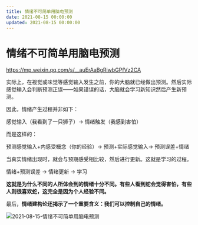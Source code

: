 ```yaml
---
title: 情绪不可简单用脑电预测
date: 2021-08-15 00:00:00
updated: 2021-08-15 00:00:00
---
```


# 情绪不可简单用脑电预测

https://mp.weixin.qq.com/s/__auErAaBgRiwbGPfVz2CA

实际上，在视觉或味觉等感觉输入发生之前，你的大脑就已经做出预测。然后实际感觉输入会判断预测正误——如果错误的话，大脑就会学习新知识然后产生新预测。

因此，情绪产生过程并非如下：

感觉输入（我看到了一只狮子）→ 情绪触发（我感到害怕）

而是这样的：

预测感觉输入+内感受概念（你的经验）→ 预测+实际感觉输入→ 预测误差+情绪

当真实情绪出现时，就会与预期感受相比较，然后进行更新。这就是学习的过程。

情绪+预测误差 → 情绪更新 → 学习

**这就是为什么不同的人所体会到的情绪十分不同。有些人看到蛇会觉得害怕，有些人则很喜欢蛇，这完全是因为个人经验不同。**

最后，**情绪建构论还揭示了一个重要含义：我们可以控制自己的情绪。**

![2021-08-15-情绪不可简单用脑电预测](assets/2021-08-15-情绪不可简单用脑电预测.jpeg)

